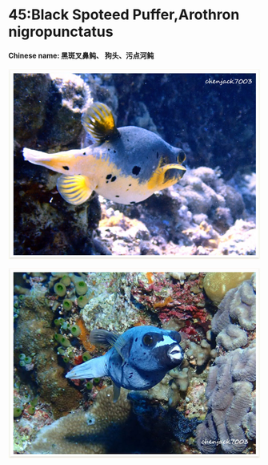# 45:Black Spoteed Puffer,Arothron nigropunctatus

#### Chinese name: 黑斑叉鼻鲀、 狗头、污点河鲀

![](../../.gitbook/assets/black-spoteed-puffer.jpg)

![](../../.gitbook/assets/arothron-nigropunctatus.jpg)

